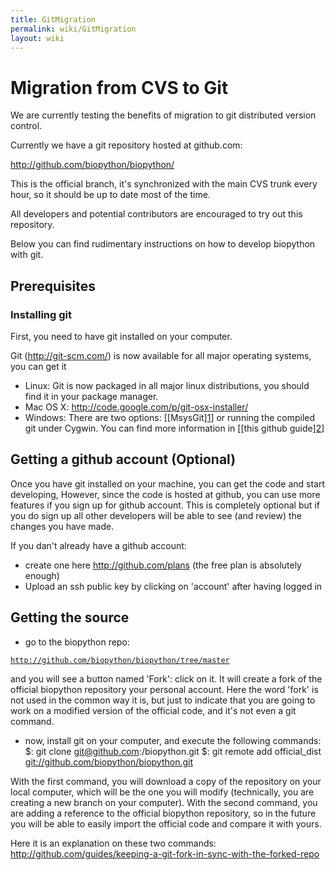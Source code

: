 ```yaml
---
title: GitMigration
permalink: wiki/GitMigration
layout: wiki
---
```


Migration from CVS to Git
=========================

We are currently testing the benefits of migration to git distributed
version control.

Currently we have a git repository hosted at github.com:

<http://github.com/biopython/biopython/>

This is the official branch, it's synchronized with the main CVS trunk
every hour, so it should be up to date most of the time.

All developers and potential contributors are encouraged to try out this
repository.

Below you can find rudimentary instructions on how to develop biopython
with git.

Prerequisites
-------------

### Installing git

First, you need to have git installed on your computer.

Git (http://git-scm.com/) is now available for all major operating
systems, you can get it

-   Linux: Git is now packaged in all major linux distributions, you
    should find it in your package manager.
-   Mac OS X: <http://code.google.com/p/git-osx-installer/>
-   Windows: There are two options:
    \[\[MsysGit\][1](http://code.google.com/p/msysgit/)\] or running the
    compiled git under Cygwin. You can find more information in \[\[this
    github
    guide\][2](http://github.com/guides/using-git-and-github-for-the-windows-for-newbies)\]

Getting a github account (Optional)
-----------------------------------

Once you have git installed on your machine, you can get the code and
start developing, However, since the code is hosted at github, you can
use more features if you sign up for github account. This is completely
optional but if you do sign up all other developers will be able to see
(and review) the changes you have made.

If you dan't already have a github account:

-   create one here <http://github.com/plans> (the free plan is
    absolutely enough)
-   Upload an ssh public key by clicking on 'account' after having
    logged in

Getting the source
------------------

- go to the biopython repo:

[`http://github.com/biopython/biopython/tree/master`](http://github.com/biopython/biopython/tree/master)

and you will see a button named 'Fork': click on it. It will create a
fork of the official biopython repository your personal account. Here
the word 'fork' is not used in the common way it is, but just to
indicate that you are going to work on a modified version of the
official code, and it's not even a git command.

- now, install git on your computer, and execute the following commands:
$: git clone git@github.com:<your username>/biopython.git $: git remote
add official\_dist <git://github.com/biopython/biopython.git>

With the first command, you will download a copy of the repository on
your local computer, which will be the one you will modify (technically,
you are creating a new branch on your computer). With the second
command, you are adding a reference to the official biopython
repository, so in the future you will be able to easily import the
official code and compare it with yours.

Here it is an explanation on these two commands:
<http://github.com/guides/keeping-a-git-fork-in-sync-with-the-forked-repo>
